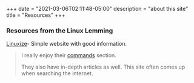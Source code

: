 +++
date = "2021-03-06T02:11:48-05:00"
description = "about this site"
title = "Resources"
+++
### Resources from the Linux Lemming

[Linuxize](https://linuxize.com)- Simple website with good information.
> I really enjoy their [commands](https://linuxize.com/tags/terminal/) section.
>
> They also have in-depth articles as well. This site often comes up when searching the internet.
>
